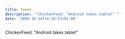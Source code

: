 ```yaml
---
title: Tweet
description: '"ChickenFeed: "Android takes tablet" "'
date: '2009-10-14T14:10:53+01:00'
---
```

ChickenFeed: "Android takes tablet" 
